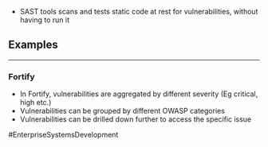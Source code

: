 - SAST tools scans and tests static code at rest for vulnerabilities, without having to  run it

## Examples
---
### Fortify
- In Fortify, vulnerabilities are aggregated by different severity (Eg critical, high etc.)
- Vulnerabilities can be grouped by different OWASP categories
- Vulnerabilities can be drilled down further to access the specific issue

#EnterpriseSystemsDevelopment 